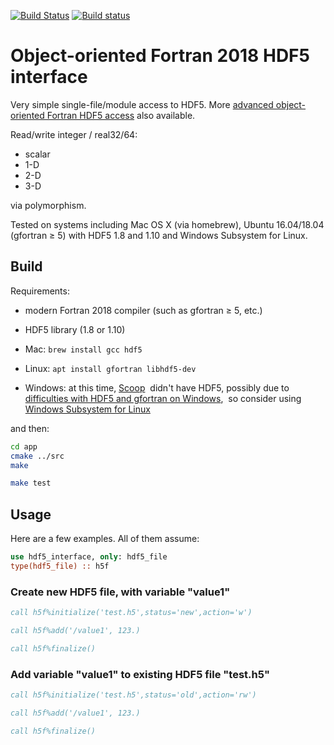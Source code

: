 [![Build Status](https://travis-ci.org/scivision/hdf5_interface.svg?branch=master)](https://travis-ci.org/scivision/hdf5_interface)
[![Build status](https://ci.appveyor.com/api/projects/status/9c0c6adudwyrg9yv?svg=true)](https://ci.appveyor.com/project/scivision/hdf5-interface)

# Object-oriented Fortran 2018 HDF5 interface

Very simple single-file/module access to HDF5.
More [advanced object-oriented Fortran HDF5 access](https://github.com/rjgtorres/oo_hdf) also available.

Read/write integer / real32/64:

* scalar
* 1-D
* 2-D
* 3-D

via polymorphism.

Tested on systems including Mac OS X (via homebrew), Ubuntu 16.04/18.04 (gfortran &ge; 5) with HDF5 1.8 and 1.10 and Windows Subsystem for Linux.


## Build

Requirements:

* modern Fortran 2018 compiler (such as gfortran &ge; 5, etc.)
* HDF5 library (1.8 or 1.10)

* Mac: `brew install gcc hdf5`
* Linux: `apt install gfortran libhdf5-dev`
* Windows: at this time,
  [Scoop](https://www.scivision.co/brew-install-scoop-for-windows/)
  didn't have HDF5, possibly due to
  [difficulties with HDF5 and gfortran on Windows](https://stackoverflow.com/a/30056831),
  so consider using
  [Windows Subsystem for Linux](https://www.scivision.co/install-windows-subsystem-for-linux/)

and then:

```sh
cd app
cmake ../src
make

make test
```

## Usage

Here are a few examples.
All of them assume:

```fortran
use hdf5_interface, only: hdf5_file
type(hdf5_file) :: h5f
```


### Create new HDF5 file, with variable "value1"

```fortran
call h5f%initialize('test.h5',status='new',action='w')

call h5f%add('/value1', 123.)

call h5f%finalize()
```

### Add variable "value1" to existing HDF5 file "test.h5"

```fortran
call h5f%initialize('test.h5',status='old',action='rw')

call h5f%add('/value1', 123.)

call h5f%finalize()
```
